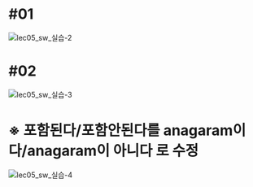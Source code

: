 # \#01
![lec05_sw_실습-2](https://user-images.githubusercontent.com/105068708/218277336-5993290b-db6b-49b2-8fd7-9c7310c76208.jpg)
# \#02
![lec05_sw_실습-3](https://user-images.githubusercontent.com/105068708/218277339-81160c5e-02d7-486d-bcb2-4d6a7b465aa9.jpg)
# ※ 포함된다/포함안된다를 anagaram이다/anagaram이 아니다 로 수정 
  
![lec05_sw_실습-4](https://user-images.githubusercontent.com/105068708/218277340-a89111d4-dbc2-4c2a-ab1e-7069bc7a39e3.jpg)
